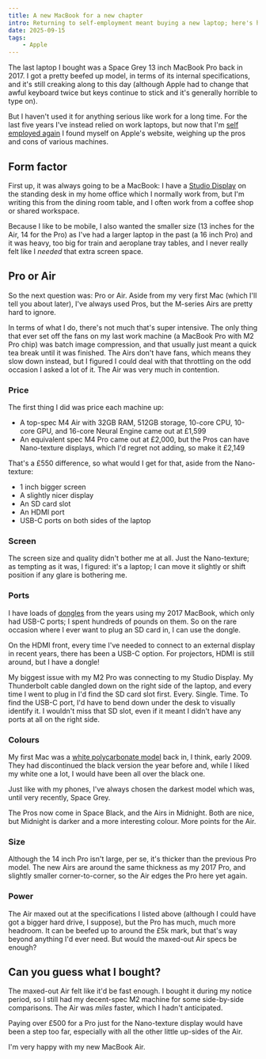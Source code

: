 ```yaml
---
title: A new MacBook for a new chapter
intro: Returning to self-employment meant buying a new laptop; here's how I weighed up the Air versus the Pro, size, power, price, ports, and colour!
date: 2025-09-15
tags:
    - Apple
---
```


The last laptop I bought was a Space Grey 13 inch MacBook Pro back in 2017. I got a pretty beefed up model, in terms of its internal specifications, and it's still creaking along to this day (although Apple had to change that awful keyboard twice but keys continue to stick and it's generally horrible to type on).

But I haven't used it for anything serious like work for a long time. For the last five years I've instead relied on work laptops, but now that I'm [self employed again](/approaches/consultancy) I found myself on Apple's website, weighing up the pros and cons of various machines.


## Form factor

First up, it was always going to be a MacBook: I have a [Studio Display](https://www.apple.com/uk/studio-display/) on the standing desk in my home office which I normally work from, but I'm writing this from the dining room table, and I often work from a coffee shop or shared workspace.

Because I like to be mobile, I also wanted the smaller size (13 inches for the Air, 14 for the Pro) as I've had a larger laptop in the past (a 16 inch Pro) and it was heavy, too big for train and aeroplane tray tables, and I never really felt like I *needed* that extra screen space.


## Pro or Air

So the next question was: Pro or Air. Aside from my very first Mac (which I'll tell you about later), I've always used Pros, but the M-series Airs are pretty hard to ignore.

In terms of what I do, there's not much that's super intensive. The only thing that ever set off the fans on my last work machine (a MacBook Pro with M2 Pro chip) was batch image compression, and that usually just meant a quick tea break until it was finished. The Airs don't have fans, which means they slow down instead, but I figured I could deal with that throttling on the odd occasion I asked a lot of it. The Air was very much in contention.

### Price

The first thing I did was price each machine up:

- A top-spec M4 Air with 32GB RAM, 512GB storage, 10-core CPU, 10-core GPU, and 16-core Neural Engine came out at £1,599
- An equivalent spec M4 Pro came out at £2,000, but the Pros can have Nano-texture displays, which I'd regret not adding, so make it £2,149

That's a £550 difference, so what would I get for that, aside from the Nano-texture:

- 1 inch bigger screen
- A slightly nicer display
- An SD card slot
- An HDMI port
- USB-C ports on both sides of the laptop

### Screen

The screen size and quality didn't bother me at all. Just the Nano-texture; as tempting as it was, I figured: it's a laptop; I can move it slightly or shift position if any glare is bothering me.

### Ports

I have loads of [dongles](https://en.wikipedia.org/wiki/Dongle) from the years using my 2017 MacBook, which only had USB-C ports; I spent hundreds of pounds on them. So on the rare occasion where I ever want to plug an SD card in, I can use the dongle.

On the HDMI front, every time I've needed to connect to an external display in recent years, there has been a USB-C option. For projectors, HDMI is still around, but I have a dongle!

My biggest issue with my M2 Pro was connecting to my Studio Display. My Thunderbolt cable dangled down on the right side of the laptop, and every time I went to plug in I'd find the SD card slot first. Every. Single. Time. To find the USB-C port, I'd have to bend down under the desk to visually identify it. I wouldn't miss that SD slot, even if it meant I didn't have any ports at all on the right side.

### Colours

My first Mac was a [white polycarbonate model](https://en.wikipedia.org/wiki/MacBook_(2006–2012)) back in, I think, early 2009. They had discontinued the black version the year before and, while I liked my white one a lot, I would have been all over the black one.

Just like with my phones, I've always chosen the darkest model which was, until very recently, Space Grey.

The Pros now come in Space Black, and the Airs in Midnight. Both are nice, but Midnight is darker and a more interesting colour. More points for the Air.

### Size

Although the 14 inch Pro isn't large, per se, it's thicker than the previous Pro model. The new Airs are around the same thickness as my 2017 Pro, and slightly smaller corner-to-corner, so the Air edges the Pro here yet again.

### Power

The Air maxed out at the specifications I listed above (although I could have got a bigger hard drive, I suppose), but the Pro has much, much more headroom. It can be beefed up to around the £5k mark, but that's way beyond anything I'd ever need. But would the maxed-out Air specs be enough?


## Can you guess what I bought?

The maxed-out Air felt like it'd be fast enough. I bought it during my notice period, so I still had my decent-spec M2 machine for some side-by-side comparisons. The Air was *miles* faster, which I hadn't anticipated.

Paying over £500 for a Pro just for the Nano-texture display would have been a step too far, especially with all the other little up-sides of the Air.

I'm very happy with my new MacBook Air.
